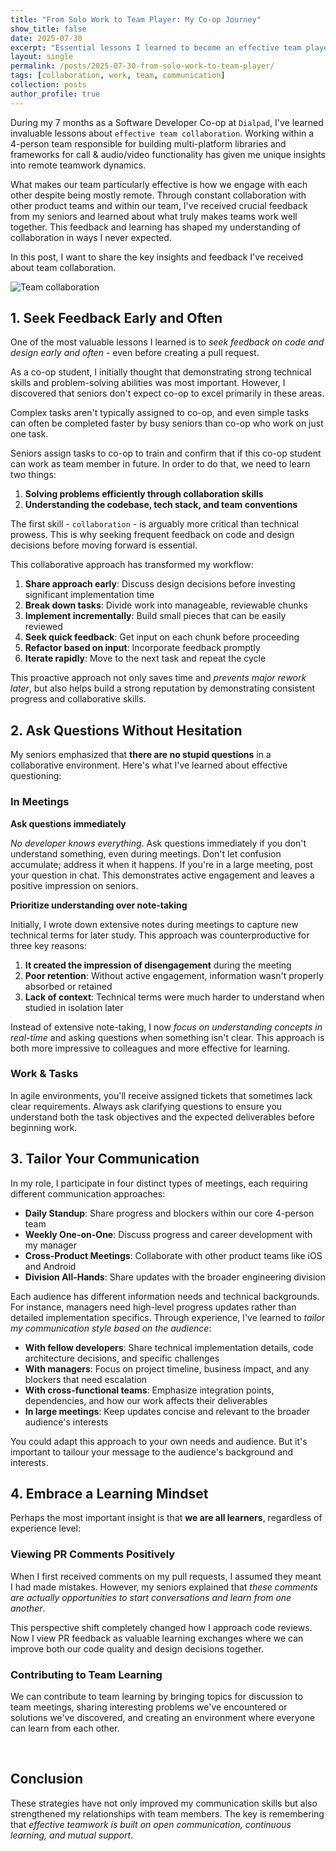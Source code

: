 ```yaml
---
title: "From Solo Work to Team Player: My Co-op Journey"
show_title: false
date: 2025-07-30
excerpt: "Essential lessons I learned to become an effective team player during co-op"
layout: single
permalink: /posts/2025-07-30-from-solo-work-to-team-player/
tags: [collaboration, work, team, communication]
collection: posts
author_profile: true
---
```

<!-- # From Solo Work to Team Player: My Co-op Journey -->

<!-- ((overview)) -->

<!-- I have been working as Software Developer Co-op at `Dialpad` for 7 months now. 
I am working within a team of 4 people where are responsible for building multiple plattform libraries and frameworks 
to provide call & audio/video functionality. Most of us are working remotely but our team is engaging with each other alot.
It means we have lots chance to collaborate with other product teams. 

Based on my experience and advide of my seniors, I have been sharing -->

<!-- 
why this is better writing 

Stronger opening: Started with your learning experience rather than just stating facts
Emphasis on feedback: Highlighted that you received "crucial feedback from your seniors" about effective teamwork
Clear value proposition: Made it clear that you'll be sharing practical insights and strategies
Better flow: Connected your Dialpad experience directly to the lessons you want to share
Engaging hook: Added "This feedback has shaped my understanding of collaboration in ways I never expected" to create curiosity

 -->

During my 7 months as a Software Developer Co-op at `Dialpad`, I've learned invaluable lessons about `effective team collaboration`. Working within a 4-person team responsible for building multi-platform libraries and frameworks for call & audio/video functionality has given me unique insights into remote teamwork dynamics.

What makes our team particularly effective is how we engage with each other despite being mostly remote. Through constant collaboration with other product teams and within our team, I've received crucial feedback from my seniors and learned about what truly makes teams work well together. This feedback and learning has shaped my understanding of collaboration in ways I never expected.

In this post, I want to share the key insights and feedback I've received about team collaboration.

![Team collaboration](https://images.unsplash.com/photo-1522071820081-009f0129c71c?q=80&w=2070&auto=format&fit=crop&ixlib=rb-4.1.0&ixid=M3wxMjA3fDB8MHxwaG90by1wYWdlfHx8fGVufDB8fHx8fA%3D%3D)

<!--  

get feedback often about code and design before go further ( even before PR up)
ask fast question 
no work in silo 
not stupid question

ask question if cannot udnerstand anytime even in the meeting
make understand clear in the meeting by asking question rather than writing down 

tailor my messaged depending on listener 

we all learner 
- comments in pr does not mean you are wrong. 
- give some topic to discuss 


-->

## 1. Seek Feedback Early and Often

<!-- Original: One of the most valuable lessons I learned is to **get feedback on code and design before moving forward a lot** - even before creating a pull request. -->
One of the most valuable lessons I learned is to *seek feedback on code and design early and often* - even before creating a pull request.
<!-- Better: Fixed grammar ("moving forward a lot" → "early in the process") and improved clarity -->

<!-- Original: As co-op, I thought giving good impression that I have good technical skill and problem solving ability is more important than anything. But most seniors does not have expectation about that to junior. -->
As a co-op student, I initially thought that demonstrating strong technical skills and problem-solving abilities was most important. However, I discovered that seniors don't expect co-op to excel primarily in these areas.
<!-- Better: Fixed grammar ("As co-op" → "As a co-op student"), improved sentence structure, and clarified the contrast -->

<!-- Original: High level tasks are not given to junior. Furthermore, it is way faster to solve even low level tasks by seniors who already busy with other tasks rather than giving to junior. -->
Complex tasks aren't typically assigned to co-op, and even simple tasks can often be completed faster by busy seniors than co-op who work on just one task.
<!-- Better: Improved grammar and clarity, combined redundant sentences into one coherent thought -->

<!-- Original: Senior give task to co-op to train and confirm that if this co-op student can work as team member in future. In order to do that, we need to learn two things -->
Seniors assign tasks to co-op to train and confirm that if this co-op student can work as team member in future. In order to do that, we need to learn two things:
<!-- Better: Fixed grammar, improved sentence structure, and created better flow to the list -->

1. **Solving problems efficiently through collaboration skills**
2. **Understanding the codebase, tech stack, and team conventions**

<!-- Original: We mention first thing here which is more important than anything. In order to do that, we need to get feedback often about code and design before go further ( even before PR up) -->
The first skill - `collaboration` - is arguably more critical than technical prowess. This is why seeking frequent feedback on code and design decisions before moving forward is essential.
<!-- Better: Clearer connection between ideas, better grammar, and more professional tone -->

This collaborative approach has transformed my workflow:

1. **Share approach early**: Discuss design decisions before investing significant implementation time
2. **Break down tasks**: Divide work into manageable, reviewable chunks  
3. **Implement incrementally**: Build small pieces that can be easily reviewed
4. **Seek quick feedback**: Get input on each chunk before proceeding
5. **Refactor based on input**: Incorporate feedback promptly
6. **Iterate rapidly**: Move to the next task and repeat the cycle

<!-- Original: This proactive approach saves time and prevents major rework later in the development cycle. Also we can good reputation to show how well tasks is going. -->
This proactive approach not only saves time and *prevents major rework later*, but also helps build a strong reputation by demonstrating consistent progress and collaborative skills.
<!-- Better: Fixed grammar ("Also we can good reputation" → clearer sentence), improved flow and professionalism -->

## 2. Ask Questions Without Hesitation

My seniors emphasized that **there are no stupid questions** in a collaborative environment. Here's what I've learned about effective questioning:

### In Meetings

**Ask questions immediately**

<!-- Original: No developer know everything. Ask question immediately if you don't understand something, even during meetings. Don't let confusion accumulate; address it when it happens. If you are in big meeting, leave question in chat. This is good for understanding and give impression to seniors that you are active participant. -->
*No developer knows everything*. Ask questions immediately if you don't understand something, even during meetings. Don't let confusion accumulate; address it when it happens. If you're in a large meeting, post your question in chat. This demonstrates active engagement and leaves a positive impression on seniors.
<!-- Better: Fixed grammar (know→knows, question→questions), improved sentence structure, and made the advice more actionable -->

**Prioritize understanding over note-taking**

<!-- Original: At the begginig, I wrote down alot during the meeting to catch up new tech terms to study later myself. It was wrong because of three reasons. -->
Initially, I wrote down extensive notes during meetings to capture new technical terms for later study. This approach was counterproductive for three key reasons:
<!-- Better: Fixed spelling (begginig→Initially), grammar (alot→extensive notes), and improved sentence flow -->

<!-- Original: 1. It gave base imporession not to engage in the meeting. 2. because not engaing, even it is not hard to recall (emaning not put in my head well) 3. It was harder to udnersstand tech term propelry without context. -->
1. **It created the impression of disengagement** during the meeting
2. **Poor retention**: Without active engagement, information wasn't properly absorbed or retained
3. **Lack of context**: Technical terms were much harder to understand when studied in isolation later
<!-- Better: Fixed grammar and spelling errors, improved clarity, and made each point more concise and impactful -->

<!-- Original: Rather than writing down, I try to understand and ask question if I cannot understand in the meeting. It give better impression and memorable for me. -->
Instead of extensive note-taking, I now *focus on understanding concepts in real-time* and asking questions when something isn't clear. This approach is both more impressive to colleagues and more effective for learning.
<!-- Better: Improved grammar (question→questions, It give→This approach), better sentence structure, and clearer cause-and-effect relationship -->

### Work & Tasks

<!-- Original: In agile, you get assigned ticket to do. Sometime it is not clear what to do. Ask question to seniors to make sure you understand what to do and what is expected from you. -->
In agile environments, you'll receive assigned tickets that sometimes lack clear requirements. Always ask clarifying questions to ensure you understand both the task objectives and the expected deliverables before beginning work.
<!-- Better: Fixed grammar (Sometime→sometimes, question→questions), improved clarity, and made the advice more specific and actionable --> 

## 3. Tailor Your Communication

In my role, I participate in four distinct types of meetings, each requiring different communication approaches:
<!-- Better: More professional introduction and clearer setup for the list -->

- **Daily Standup**: Share progress and blockers within our core 4-person team
- **Weekly One-on-One**: Discuss progress and career development with my manager  
- **Cross-Product Meetings**: Collaborate with other product teams like iOS and Android
- **Division All-Hands**: Share updates with the broader engineering division

Each audience has different information needs and technical backgrounds. For instance, managers need high-level progress updates rather than detailed implementation specifics. Through experience, I've learned to *tailor my communication style based on the audience*:
<!-- Better: Fixed "AI've" typo, improved grammar, and made the contrast clearer -->

- **With fellow developers**: Share technical implementation details, code architecture decisions, and specific challenges
- **With managers**: Focus on project timeline, business impact, and any blockers that need escalation
- **With cross-functional teams**: Emphasize integration points, dependencies, and how our work affects their deliverables
- **In large meetings**: Keep updates concise and relevant to the broader audience's interests
<!-- Better: More specific and actionable advice, better organized, and expanded with practical examples -->

You could adapt this approach to your own needs and audience. But it's important to tailour your message to the audience's background and interests.

## 4. Embrace a Learning Mindset

Perhaps the most important insight is that **we are all learners**, regardless of experience level:

### Viewing PR Comments Positively

<!-- Original: When I got comments at PR in the beginning, I thought it means I am wrong. But it's not. Our seniors said it's opportunity to open conversation and learn from each other. -->
When I first received comments on my pull requests, I assumed they meant I had made mistakes. However, my seniors explained that *these comments are actually opportunities to start conversations and learn from one another*.
<!-- Better: Fixed grammar ("at PR" → "on my pull requests", "it means" → "they meant"), improved sentence structure and clarity -->

<!-- Original: It changed my mindset and I started to view PR comments positively. We can learn from each other and it's opportunity to improve our code and design. -->
This perspective shift completely changed how I approach code reviews. Now I view PR feedback as valuable learning exchanges where we can improve both our code quality and design decisions together.
<!-- Better: Better transition, fixed grammar ("it's opportunity" → "valuable learning exchanges"), more engaging language -->

### Contributing to Team Learning

We can contribute to team learning by bringing topics for discussion to team meetings, sharing interesting problems we've encountered or solutions we've discovered, and creating an environment where everyone can learn from each other.

<br>

## Conclusion

These strategies have not only improved my communication skills but also strengthened my relationships with team members. The key is remembering that *effective teamwork is built on open communication, continuous learning, and mutual support*.
